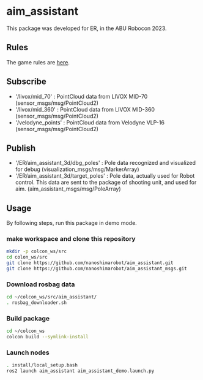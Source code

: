 # aim_assistant
This package was developed for ER, in the ABU Robocon 2023.  

## Rules
The game rules are [here](https://official-robocon.com/gakusei/).

## Subscribe
- '/livox/mid_70' : PointCloud data from LIVOX MID-70 (sensor_msgs/msg/PointCloud2)
- '/livox/mid_360' : PointCloud data from LIVOX MID-360 (sensor_msgs/msg/PointCloud2)
- '/velodyne_points' : PointCloud data from Velodyne VLP-16 (sensor_msgs/msg/PointCloud2)

## Publish
- '/ER/aim_assistant_3d/dbg_poles' : Pole data recognized and visualized for debug (visualization_msgs/msg/MarkerArray)
- '/ER/aim_assistant_3d/target_poles' : Pole data, actually used for Robot control. This data are sent to the package of shooting unit, and used for aim. (aim_assistant_msgs/msg/PoleArray)

## Usage
By following steps, run this package in demo mode.
### make workspace and clone this repository
```sh
mkdir -p colcon_ws/src
cd colon_ws/src
git clone https://github.com/nanoshimarobot/aim_assistant.git
git clone https://github.com/nanoshimarobot/aim_assistant_msgs.git
```

### Download rosbag data
```sh
cd ~/colcon_ws/src/aim_assistant/
. rosbag_downloader.sh
```

### Build package
```sh
cd ~/colcon_ws
colcon build --symlink-install
```

### Launch nodes
```sh
. install/local_setup.bash
ros2 launch aim_assistant aim_assistant_demo.launch.py
```